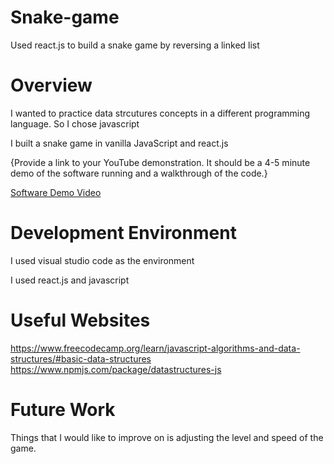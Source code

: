 # Snake-game
Used react.js to build a snake game by reversing a linked list

# Overview

I wanted to practice  data strcutures concepts in a different programming language. So I chose javascript

I built a snake game in vanilla JavaScript and react.js

{Provide a link to your YouTube demonstration.  It should be a 4-5 minute demo of the software running and a walkthrough of the code.}

[Software Demo Video](https://youtu.be/71ObMwaMXLE)

# Development Environment

I used visual studio code as the environment

I used react.js and javascript
# Useful Websites
https://www.freecodecamp.org/learn/javascript-algorithms-and-data-structures/#basic-data-structures
https://www.npmjs.com/package/datastructures-js


# Future Work
Things that I would like to improve on is adjusting the level and speed of the game.
